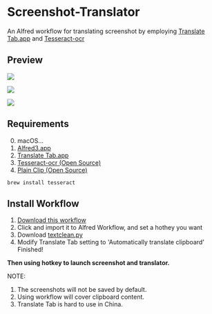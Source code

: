 # Screenshot-Translator

An Alfred workflow for translating screenshot by employing [Translate Tab.app](http://translate-tab.com/) and [Tesseract-ocr](https://github.com/tesseract-ocr/tesseract)

## Preview

![](https://github.com/bobleer/Screenshot-Translator/raw/master/preview/1.gif)

![](https://github.com/bobleer/Screenshot-Translator/raw/master/preview/2.gif)

![](https://github.com/bobleer/Screenshot-Translator/raw/master/preview/3-1.gif)

## Requirements

0. macOS...
1. [Alfred3.app](https://www.alfredapp.com/)
2. [Translate Tab.app](http://translate-tab.com/)
3. [Tesseract-ocr (Open Source)](https://github.com/tesseract-ocr/tesseract)
4. [Plain Clip (Open Source)](https://www.bluem.net/en/projects/plain-clip/)

```console
brew install tesseract
```

## Install Workflow

1. [Download this workflow](https://github.com/bobleer/Screenshot-Translator/raw/master/QuickTranslate.alfredworkflow)
2. Click and import it to Alfred Workflow, and set a hothey you want
3. Download [textclean.py]()
3. Modify Translate Tab setting to 'Automatically translate clipboard'
Finished!

**Then using hotkey to launch screenshot and translator.**

NOTE:
1. The screenshots will not be saved by default.
2. Using workflow will cover clipboard content. 
3. Translate Tab is hard to use in China.
